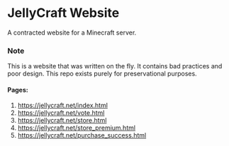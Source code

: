 # JellyCraft Website
A contracted website for a Minecraft server.
### Note
This is a website that was written on the fly. It contains bad practices and poor design. This repo exists purely for preservational purposes.
#### Pages:
1. https://jellycraft.net/index.html
2. https://jellycraft.net/vote.html
3. https://jellycraft.net/store.html
4. https://jellycraft.net/store_premium.html
5. https://jellycraft.net/purchase_success.html
